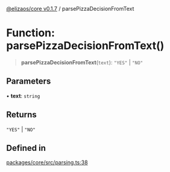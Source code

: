 [@elizaos/core v0.1.7](../index.md) / parsePizzaDecisionFromText

# Function: parsePizzaDecisionFromText()

> **parsePizzaDecisionFromText**(`text`): `"YES"` \| `"NO"`

## Parameters

• **text**: `string`

## Returns

`"YES"` \| `"NO"`

## Defined in

[packages/core/src/parsing.ts:38](https://github.com/JoeyKhd/eliza/blob/main/packages/core/src/parsing.ts#L38)
